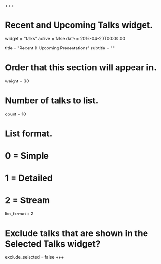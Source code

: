 +++
# Recent and Upcoming Talks widget.
widget = "talks"
active = false
date = 2016-04-20T00:00:00

title = "Recent & Upcoming Presentations"
subtitle = ""

# Order that this section will appear in.
weight = 30

# Number of talks to list.
count = 10

# List format.
#   0 = Simple
#   1 = Detailed
#   2 = Stream
list_format = 2

# Exclude talks that are shown in the Selected Talks widget?
exclude_selected = false
+++
